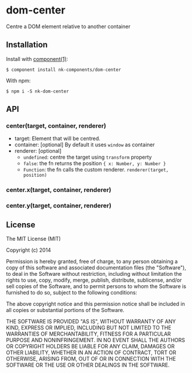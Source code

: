 
# dom-center

  Centre a DOM element relative to another container

## Installation

  Install with [component(1)](http://component.io):

    $ component install nk-components/dom-center


  With npm:

    $ npm i -S nk-dom-center


## API

### center(target, container, renderer)

* target: Element that will be centred.
* container: [optional] By default it uses `window` as container
* renderer: [optional]
  * `undefined`: centre the target using `transform` property
  * `false`: the fn returns the position `{ x: Number, y: Number }`
  * `Function`: the fn calls the custom renderer. `renderer(target, position)`

### center.x(target, container, renderer)

### center.y(target, container, renderer)

## License

  The MIT License (MIT)

  Copyright (c) 2014

  Permission is hereby granted, free of charge, to any person obtaining a copy
  of this software and associated documentation files (the "Software"), to deal
  in the Software without restriction, including without limitation the rights
  to use, copy, modify, merge, publish, distribute, sublicense, and/or sell
  copies of the Software, and to permit persons to whom the Software is
  furnished to do so, subject to the following conditions:

  The above copyright notice and this permission notice shall be included in
  all copies or substantial portions of the Software.

  THE SOFTWARE IS PROVIDED "AS IS", WITHOUT WARRANTY OF ANY KIND, EXPRESS OR
  IMPLIED, INCLUDING BUT NOT LIMITED TO THE WARRANTIES OF MERCHANTABILITY,
  FITNESS FOR A PARTICULAR PURPOSE AND NONINFRINGEMENT. IN NO EVENT SHALL THE
  AUTHORS OR COPYRIGHT HOLDERS BE LIABLE FOR ANY CLAIM, DAMAGES OR OTHER
  LIABILITY, WHETHER IN AN ACTION OF CONTRACT, TORT OR OTHERWISE, ARISING FROM,
  OUT OF OR IN CONNECTION WITH THE SOFTWARE OR THE USE OR OTHER DEALINGS IN
  THE SOFTWARE.
